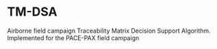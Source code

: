 # TM-DSA
Airborne field campaign Traceability Matrix Decision Support Algorithm. Implemented for the PACE-PAX field campaign 
